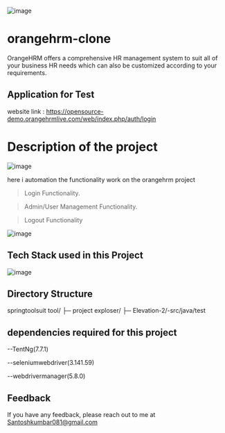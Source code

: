 ![image](https://github.com/santoshHkumbar/Evaluation_Submission_-santosh-./assets/172264565/33ebd4df-5a9b-49bd-93f4-aa6e9bf384b5)


# orangehrm-clone
OrangeHRM offers a comprehensive HR management system to suit all of your business HR needs which can also be customized according to your requirements.

## Application for Test
website  link : https://opensource-demo.orangehrmlive.com/web/index.php/auth/login

# Description of the project
![image](https://github.com/santoshHkumbar/Evaluation_Submission_-santosh-./assets/172264565/729b5a78-5bc1-472e-8a6b-2658f3f3348d)

here i automation the functionality work on the orangehrm project

>Login Functionality.

>Admin/User Management Functionality.

>Logout Functionality

![image](https://github.com/santoshHkumbar/Evaluation_Submission_-santosh-./assets/172264565/3e3aabde-273b-436b-a71d-91d981d7b64f)

## Tech Stack used in this Project
![image](https://github.com/santoshHkumbar/Evaluation_Submission_-santosh-./assets/172264565/21540c36-0a58-4191-900b-94ac98fee857)







## Directory Structure
springtoolsuit tool/ ├─ project exploser/ ├─ Elevation-2/-src/java/test

##  dependencies  required for this project
--TentNg(7.7.1)

--seleniumwebdriver(3.141.59)

--webdrivermanager(5.8.0)

## Feedback
If you have any feedback, please reach out to me at Santoshkumbar081@gmail.com



